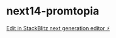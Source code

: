 # next14-promtopia

[Edit in StackBlitz next generation editor ⚡️](https://stackblitz.com/~/github.com/sambidao88/next14-promtopia)